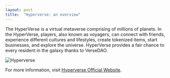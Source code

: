 ```yaml
---
layout: post
title:  "Hyperverse: an overview"
---
```


The HyperVerse is a virtual metaverse comprising of millions of planets. In the HyperVerse, players, also known as voyagers, can connect with friends, experience different cultures and lifestyles, create tokenized items, start businesses, and explore the universe. HyperVerse provides a fair chance to every resident in the galaxy thanks to VerseDAO.

![Hyperverse](/blog/images/upload/screenshot1.png)

For more information, visit [Hyperverse Official Website](https://thehyperverse.net/).